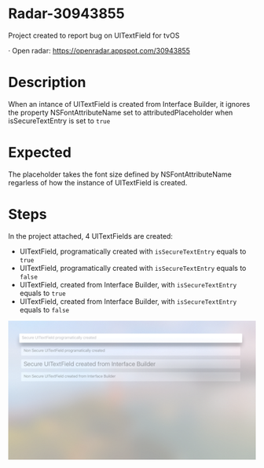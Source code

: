 # Radar-30943855

Project created to report bug on UITextField for tvOS

· Open radar: https://openradar.appspot.com/30943855

# Description
When an intance of UITextField is created from Interface Builder, it ignores the property NSFontAttributeName set to attributedPlaceholder when isSecureTextEntry is set to `true`

# Expected 
The placeholder takes the font size defined by NSFontAttributeName regarless of how the instance of UITextField is created.

# Steps

In the project attached, 4 UITextFields are created:
- UITextField, programatically created with `isSecureTextEntry` equals to `true`
- UITextField, programatically created with `isSecureTextEntry` equals to `false`
- UITextField, created from Interface Builder, with `isSecureTextEntry` equals to `true`
- UITextField, created from Interface Builder, with `isSecureTextEntry` equals to `false`

![](preview.png)
